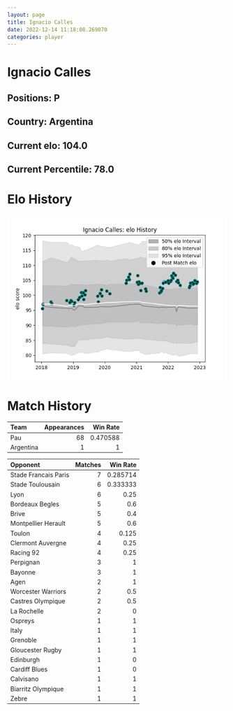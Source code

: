 ```yaml
---  
layout: page  
title: Ignacio Calles  
date: 2022-12-14 11:18:08.269070  
categories: player  
---
```

# Ignacio Calles

## Positions: P

## Country: Argentina

## Current elo: 104.0

## Current Percentile: 78.0

# Elo History


![elo history](history_IgnacioCalles.png)
# Match History


| Team      |   Appearances |   Win Rate |
|:----------|--------------:|-----------:|
| Pau       |            68 |   0.470588 |
| Argentina |             1 |   1        |

| Opponent             |   Matches |   Win Rate |
|:---------------------|----------:|-----------:|
| Stade Francais Paris |         7 |   0.285714 |
| Stade Toulousain     |         6 |   0.333333 |
| Lyon                 |         6 |   0.25     |
| Bordeaux Begles      |         5 |   0.6      |
| Brive                |         5 |   0.4      |
| Montpellier Herault  |         5 |   0.6      |
| Toulon               |         4 |   0.125    |
| Clermont Auvergne    |         4 |   0.25     |
| Racing 92            |         4 |   0.25     |
| Perpignan            |         3 |   1        |
| Bayonne              |         3 |   1        |
| Agen                 |         2 |   1        |
| Worcester Warriors   |         2 |   0.5      |
| Castres Olympique    |         2 |   0.5      |
| La Rochelle          |         2 |   0        |
| Ospreys              |         1 |   1        |
| Italy                |         1 |   1        |
| Grenoble             |         1 |   1        |
| Gloucester Rugby     |         1 |   1        |
| Edinburgh            |         1 |   0        |
| Cardiff Blues        |         1 |   0        |
| Calvisano            |         1 |   1        |
| Biarritz Olympique   |         1 |   1        |
| Zebre                |         1 |   1        |